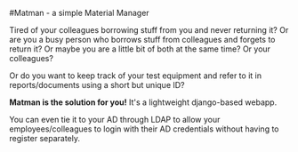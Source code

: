 #Matman - a simple Material Manager

Tired of your colleagues borrowing stuff from you and never returning it? Or are you a busy person who borrows stuff from colleagues and forgets to return it? Or maybe you are a little bit of both at the same time? Or your colleagues?

Or do you want to keep track of your test equipment and refer to it in reports/documents using a short but unique ID?

**Matman is the solution for you!** It's a lightweight django-based webapp.

You can even tie it to your AD through LDAP to allow your employees/colleagues to login with their AD credentials without having to register separately. 